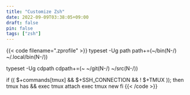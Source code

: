 ```yaml
---
title: "Customize Zsh"
date: 2022-09-09T03:38:05+09:00
draft: false
pin: false
tags: ["zsh"]
---
```


{{< code filename=".zprofile" >}}
typeset -Ug path
path+=(~/bin(N-/) ~/.local/bin(N-/))

typeset -Ug cdpath
cdpath+=(~ ~/git(N-/) ~/src(N-/))

if (( $+commands[tmux] && $+SSH_CONNECTION && ! $+TMUX )); then
    tmux has && exec tmux attach
    exec tmux new
fi
{{< /code >}}
